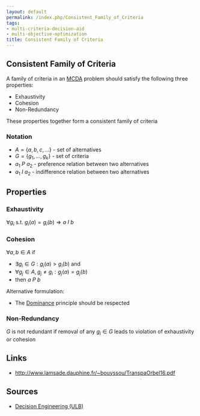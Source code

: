 ```yaml
---
layout: default
permalink: /index.php/Consistent_Family_of_Criteria
tags:
- multi-criteria-decision-aid
- multi-objective-optimization
title: Consistent Family of Criteria
---
```

## Consistent Family of Criteria
A family of criteria in an [MCDA](MCDA) problem should satisfy the following three properties: 
- Exhaustivity
- Cohesion
- Non-Redundancy

These properties together form a consistent family of criteria

### Notation
- $A = \{a, b, c, ...\}$ - set of alternatives
- $G = \{g_1, ..., g_k\}$ - set of criteria
- $a_1 \ P \ a_2$ - preference relation between two alternatives
- $a_1 \ I \ a_2$ - indifference relation between two alternatives


## Properties
### Exhaustivity
$\forall g_i$ s.t. $g_i (a) = g_i (b) \Rightarrow a \ I \ b$


### Cohesion
$\forall a, b \in A$ if
- $\exists g_i \in G: g_i(a) > g_i(b)$ and
- $\forall g_j \in A, g_j \ne g_i: g_j(a) = g_j(b)$ 
- then $a \ P \ b$

Alternative formulation:
- The [Dominance](Dominance) principle should be respected


### Non-Redundancy
$G$ is not redundant if removal of any $g_i \in G$ leads to violation of exhaustivity or cohesion


## Links
- http://www.lamsade.dauphine.fr/~bouyssou/TranspaOrbel16.pdf

## Sources
- [Decision Engineering (ULB)](Decision_Engineering_(ULB))
